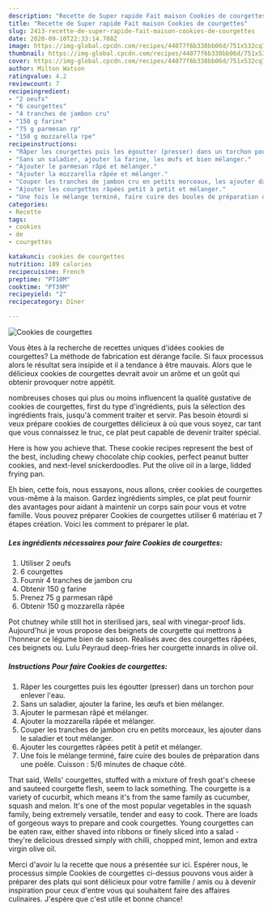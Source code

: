 ```yaml
---
description: "Recette de Super rapide Fait maison Cookies de courgettes"
title: "Recette de Super rapide Fait maison Cookies de courgettes"
slug: 2413-recette-de-super-rapide-fait-maison-cookies-de-courgettes
date: 2020-09-10T22:33:14.788Z
image: https://img-global.cpcdn.com/recipes/44077f6b338bb06d/751x532cq70/cookies-de-courgettes-photo-principale-de-la-recette.jpg
thumbnail: https://img-global.cpcdn.com/recipes/44077f6b338bb06d/751x532cq70/cookies-de-courgettes-photo-principale-de-la-recette.jpg
cover: https://img-global.cpcdn.com/recipes/44077f6b338bb06d/751x532cq70/cookies-de-courgettes-photo-principale-de-la-recette.jpg
author: Milton Watson
ratingvalue: 4.2
reviewcount: 7
recipeingredient:
- "2 oeufs"
- "6 courgettes"
- "4 tranches de jambon cru"
- "150 g farine"
- "75 g parmesan rp"
- "150 g mozzarella rpe"
recipeinstructions:
- "Râper les courgettes puis les égoutter (presser) dans un torchon pour enlever l&#39;eau."
- "Sans un saladier, ajouter la farine, les œufs et bien mélanger."
- "Ajouter le parmesan râpé et mélanger."
- "Ajouter la mozzarella râpée et mélanger."
- "Couper les tranches de jambon cru en petits morceaux, les ajouter dans le saladier et tout mélanger."
- "Ajouter les courgettes râpées petit à petit et mélanger."
- "Une fois le mélange terminé, faire cuire des boules de préparation dans une poêle. Cuisson : 5/6 minutes de chaque côté."
categories:
- Recette
tags:
- cookies
- de
- courgettes

katakunci: cookies de courgettes 
nutrition: 189 calories
recipecuisine: French
preptime: "PT10M"
cooktime: "PT39M"
recipeyield: "2"
recipecategory: Dîner

---
```



![Cookies de courgettes](https://img-global.cpcdn.com/recipes/44077f6b338bb06d/751x532cq70/cookies-de-courgettes-photo-principale-de-la-recette.jpg)

Vous êtes à la recherche de recettes uniques d'idées cookies de courgettes? La méthode de fabrication est dérange facile. Si faux processus alors le résultat sera insipide et il a tendance à être mauvais. Alors que le délicieux cookies de courgettes devrait avoir un arôme et un goût qui obtenir provoquer notre appétit.

nombreuses choses qui plus ou moins influencent la qualité gustative de cookies de courgettes, first du type d'ingrédients, puis la sélection des ingrédients frais, jusqu'à comment traiter et servir. Pas besoin étourdi si veux prépare cookies de courgettes délicieux à où que vous soyez, car tant que vous connaissez le truc, ce plat peut capable de devenir traiter spécial.

Here is how you achieve that. These cookie recipes represent the best of the best, including chewy chocolate chip cookies, perfect peanut butter cookies, and next-level snickerdoodles. Put the olive oil in a large, lidded frying pan.


Eh bien, cette fois, nous essayons, nous allons, créer cookies de courgettes vous-même à la maison. Gardez ingrédients simples, ce plat peut fournir des avantages pour aidant à maintenir un corps sain pour vous et votre famille. Vous pouvez préparer Cookies de courgettes utiliser 6 matériau et 7 étapes création. Voici les comment to préparer le plat.

<!--inarticleads1-->

##### Les ingrédients nécessaires pour faire Cookies de courgettes:

1. Utiliser 2 oeufs
1.  6 courgettes
1. Fournir 4 tranches de jambon cru
1. Obtenir 150 g farine
1. Prenez 75 g parmesan râpé
1. Obtenir 150 g mozzarella râpée


Pot chutney while still hot in sterilised jars, seal with vinegar-proof lids. Aujourd&#39;hui je vous propose des beignets de courgette qui mettrons à l&#39;honneur ce légume bien de saison. Réalisés avec des courgettes râpées, ces beignets ou. Lulu Peyraud deep-fries her courgette innards in olive oil. 

<!--inarticleads2-->

##### Instructions Pour faire Cookies de courgettes:

1. Râper les courgettes puis les égoutter (presser) dans un torchon pour enlever l&#39;eau.
1. Sans un saladier, ajouter la farine, les œufs et bien mélanger.
1. Ajouter le parmesan râpé et mélanger.
1. Ajouter la mozzarella râpée et mélanger.
1. Couper les tranches de jambon cru en petits morceaux, les ajouter dans le saladier et tout mélanger.
1. Ajouter les courgettes râpées petit à petit et mélanger.
1. Une fois le mélange terminé, faire cuire des boules de préparation dans une poêle. Cuisson : 5/6 minutes de chaque côté.


That said, Wells&#39; courgettes, stuffed with a mixture of fresh goat&#39;s cheese and sauteed courgette flesh, seem to lack something. The courgette is a variety of cucurbit, which means it&#39;s from the same family as cucumber, squash and melon. It&#39;s one of the most popular vegetables in the squash family, being extremely versatile, tender and easy to cook. There are loads of gorgeous ways to prepare and cook courgettes. Young courgettes can be eaten raw, either shaved into ribbons or finely sliced into a salad - they&#39;re delicious dressed simply with chilli, chopped mint, lemon and extra virgin olive oil. 


Merci d'avoir lu la recette que nous a présentée sur ici. Espérer nous, le processus simple Cookies de courgettes ci-dessus pouvons vous aider à préparer des plats qui sont délicieux pour votre famille / amis ou à devenir inspiration pour ceux d'entre vous qui souhaitent faire des affaires culinaires. J'espère que c'est utile et bonne chance!
